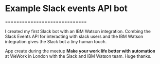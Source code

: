 # Example Slack events API bot
=============================

I created my first Slack bot with an IBM Watson integration. Combing the Slack Events API for interacting with slack users and the IBM Watson integration gives the Slack bot a tiny human touch.

App create during the meetup **Make your work life better with automation** at WeWork in London with the Slack and IBM Watson team. Huge thanks.
